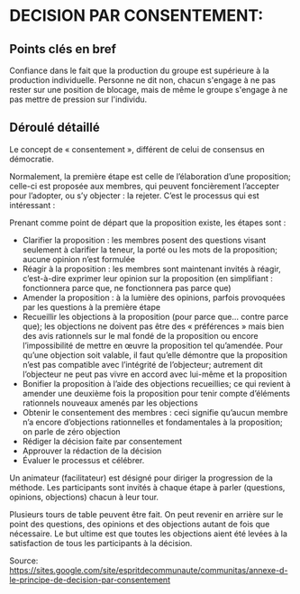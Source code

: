 # DECISION PAR CONSENTEMENT: 

## Points clés en bref

Confiance dans le fait que la production du groupe est supérieure à la production individuelle. Personne ne dit non, chacun s'engage à ne pas rester sur une position de blocage, mais de même le groupe s'engage à ne pas mettre de pression sur l'individu.


## Déroulé détaillé

Le concept de « consentement », différent de celui de consensus en démocratie.

Normalement, la première étape est celle de l’élaboration d’une proposition; celle-ci est proposée aux membres, qui peuvent foncièrement l’accepter pour l’adopter, ou s’y objecter : la rejeter. C’est le processus qui est intéressant :

Prenant comme point de départ que la proposition existe, les étapes sont :

- Clarifier la proposition : les membres posent des questions visant seulement à clarifier la teneur, la porté ou les mots de la proposition; aucune opinion n’est formulée
- Réagir à la proposition : les membres sont maintenant invités à réagir, c’est-à-dire exprimer leur opinion sur la proposition (en simplifiant : fonctionnera parce que, ne fonctionnera pas parce que)
- Amender la proposition : à la lumière des opinions, parfois provoquées par les questions à la première étape
- Recueillir les objections à la proposition (pour parce que… contre parce que); les objections ne doivent pas être des « préférences » mais bien des avis rationnels sur le mal fondé de la proposition ou encore l’impossibilité de mettre en œuvre la proposition tel qu’amendée. Pour qu’une objection soit valable, il faut qu’elle démontre que la proposition n’est pas compatible avec l’intégrité de l’objecteur; autrement dit l’objecteur ne peut pas vivre en accord avec lui-même et la proposition
- Bonifier la proposition à l’aide des objections recueillies; ce qui revient à amender une deuxième fois la proposition pour tenir compte d’éléments rationnels nouveaux amenés par les objections
- Obtenir le consentement des membres : ceci signifie qu’aucun membre n’a encore d’objections rationnelles et fondamentales à la proposition; on parle de zéro objection
- Rédiger la décision faite par consentement
- Approuver la rédaction de la décision
- Évaluer le processus et célébrer.

Un animateur (facilitateur) est désigné pour diriger la progression de la méthode. Les participants sont invités à chaque étape à parler (questions, opinions, objections) chacun à leur tour.

Plusieurs tours de table peuvent être fait. On peut revenir en arrière sur le point des questions, des opinions et des objections autant de fois que nécessaire. Le but ultime est que toutes les objections aient été levées à la satisfaction de tous les participants à la décision.

Source: https://sites.google.com/site/espritdecommunaute/communitas/annexe-d-le-principe-de-decision-par-consentement